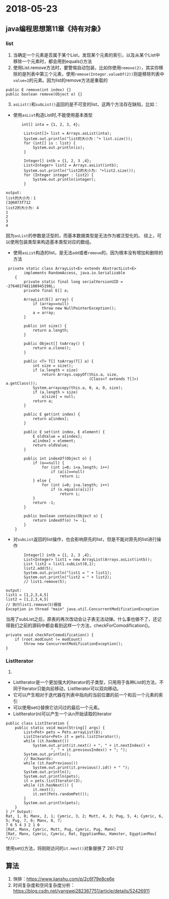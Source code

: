 # 2018-05-23
## java编程思想第11章《持有对象》
### list

1. 当确定一个元素是否属于某个List，发现某个元素的索引，以及从某个List中移除一个元素时，都会用到equals()方法
2. 使用List.remove方法时，要警惕自动包装，比如你使用`remove(2)`，其实你移除的是列表中第三个元素，使用`remove(Integer.valueOf(2))`则是移除列表中`value=2`的元素。因为list的remove方法是重载的
```
public E remove(int index) {}
public boolean remove(Object o) {}
```
3. `asList()`和`subList()`返回的是不可变的list，这两个方法存在缺陷，比如：
- 使用`asList`构造List时,不能使用基本类型
```
 	   int[] inta = {1, 2, 3, 4};
       	
        List<int[]> list = Arrays.asList(inta);
        System.out.println("list的大小为："+ list.size());
        for (int[] is : list) {
            System.out.println(is);
        }

		Integer[] intb = {1, 2, 3 ,4};
        List<Integer> list2 = Arrays.asList(intb);
        System.out.println("list2的大小为: "+list2.size());
        for (Integer integer : list2) {
            System.out.println(integer);
        }
```
```
output:
list的大小为：1
[I@6073f712
list2的大小为: 4
1
2
3
4
```
因为`asList`的参数是泛型的，而基本数据类型是无法作为被泛型化的。
综上，可以使用包装类型来构造基本类型对应的数组。
- 使用`asList`构造的list，是无法`add`或者`remove`的，因为根本没有增加和删除的方法
```
 private static class ArrayList<E> extends AbstractList<E>
        implements RandomAccess, java.io.Serializable
    {
        private static final long serialVersionUID = -2764017481108945198L;
        private final E[] a;

        ArrayList(E[] array) {
            if (array==null)
                throw new NullPointerException();
            a = array;
        }

        public int size() {
            return a.length;
        }

        public Object[] toArray() {
            return a.clone();
        }

        public <T> T[] toArray(T[] a) {
            int size = size();
            if (a.length < size)
                return Arrays.copyOf(this.a, size,
                                     (Class<? extends T[]>) a.getClass());
            System.arraycopy(this.a, 0, a, 0, size);
            if (a.length > size)
                a[size] = null;
            return a;
        }

        public E get(int index) {
            return a[index];
        }

        public E set(int index, E element) {
            E oldValue = a[index];
            a[index] = element;
            return oldValue;
        }

        public int indexOf(Object o) {
            if (o==null) {
                for (int i=0; i<a.length; i++)
                    if (a[i]==null)
                        return i;
            } else {
                for (int i=0; i<a.length; i++)
                    if (o.equals(a[i]))
                        return i;
            }
            return -1;
        }

        public boolean contains(Object o) {
            return indexOf(o) != -1;
        }
    }
```
- 对`subList`返回的list操作，也会影响原先的list，但是不能对原先的list进行操作
```
		Integer[] intb = {1, 2, 3 ,4};
        List<Integer> list1 = new ArrayList(Arrays.asList(intb));
		List list2 = list1.subList(0,1);
		list2.add(5);
		System.out.println("list1 = " + list1);
		System.out.println("list2 = " + list2);
		// list1.remove(5);		
```
```
output:
list1 = [1,2,3,4,5]
list2 = [1,2,3,4,5]
// 执行list1.remove(5)报错
Exception in thread "main" java.util.ConcurrentModificationException
```
当用了subList之后，原表的再次改动会让子表无法动弹。什么事也做不了，还记得我们之前的源码中都会看到这样一个方法，checkForComodification()。
```
private void checkForComodification() {
    if (root.modCount != modCount)
        throw new ConcurrentModificationException();
}
```
### Listlterator
1. 
- ListIterator是一个更加强大的Iterator的子类型，只用用于各种List的方法，不同于Iterator只能向前移动，ListIterator可以双向移动。
- 它可以产生相对于迭代器在列表中指向的当前位置的前一个和后一个元素的索引
- 可以使用set()替换它访问过的最后一个元素。
- ListIterator(n)可以产生一个从n开始读取的iterator
```
public class ListIteration {
    public static void main(String[] args) {
        List<Pet> pets = Pets.arrayList(8);
        ListIterator<Pet> it = pets.listIterator();
        while (it.hasNext())
            System.out.print(it.next() + ", " + it.nextIndex() +
                    ", " + it.previousIndex() + "; ");
        System.out.println();
        // Backwards:
        while (it.hasPrevious())
            System.out.print(it.previous().id() + " ");
        System.out.println();
        System.out.println(pets);
        it = pets.listIterator(3);
        while (it.hasNext()) {
            it.next();
            it.set(Pets.randomPet());
        }
        System.out.println(pets);
    }
} /* Output:
Rat, 1, 0; Manx, 2, 1; Cymric, 3, 2; Mutt, 4, 3; Pug, 5, 4; Cymric, 6, 5; Pug, 7, 6; Manx, 8, 7;
7 6 5 4 3 2 1 0
[Rat, Manx, Cymric, Mutt, Pug, Cymric, Pug, Manx]
[Rat, Manx, Cymric, Cymric, Rat, EgyptianMau, Hamster, EgyptianMau]
*///:~
```
使用set()方法，将刚刚访问的`it.next()`对象替换了
261-212
## 算法
1. 快排：https://www.jianshu.com/p/2c6f79e8ce6e
2. 时间复杂度和空间复杂度分析：https://blog.csdn.net/yangwei282367751/article/details/52426911